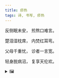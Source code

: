 ```yaml
---
title: 疹热
tags: 诗, 书写, 疹热
---
```


反侧眠未安，
煎熬口难言。

楚泪湿枕席，
内焚红耳弯。

父母千重忧，
诊者一言宽。

轻身脱病沼，
复享天伦欢。

<details><summary>🖼️</summary>

![](/writings/images/2016-10-18-18-52-zhen-re.JPG)

</details>